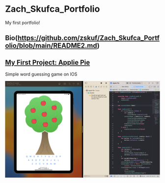 # Zach_Skufca_Portfolio
My first portfolio!

## Bio(https://github.com/zskuf/Zach_Skufca_Portfolio/blob/main/README2.md)

## [My First Project: Applie Pie](https://github.com/zskuf/Apple-Pie)
Simple word guessing game on IOS

![](images/Screenshot%202023-03-27%20at%204.57.18%20PM.png)
